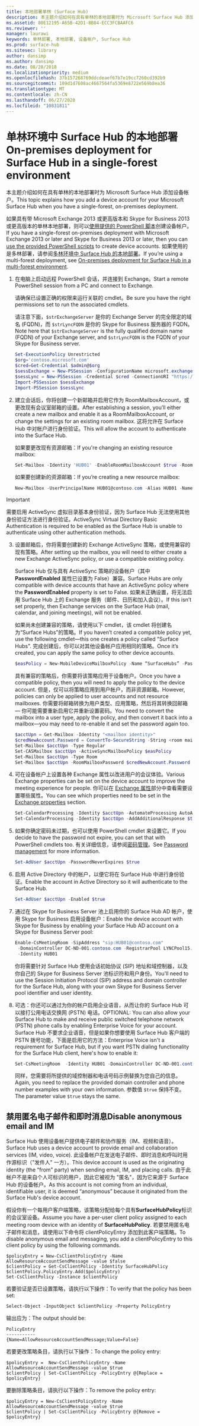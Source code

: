 ```yaml
---
title: 本地部署单林 (Surface Hub)
description: 本主题介绍如何在具有单林的本地部署时为 Microsoft Surface Hub 添加设备帐户。
ms.assetid: 80E12195-A65B-42D1-8B84-ECC3FCBAAFC6
ms.reviewer: ''
manager: laurawi
keywords: 单林部署, 本地部署, 设备帐户, Surface Hub
ms.prod: surface-hub
ms.sitesec: library
author: dansimp
ms.author: dansimp
ms.date: 08/28/2018
ms.localizationpriority: medium
ms.openlocfilehash: 37b157268769ddcdeaef67b7e19cc7260cd392b9
ms.sourcegitcommit: 109d1d7608ac4667564fa5369e8722e569b8ea36
ms.translationtype: MT
ms.contentlocale: zh-CN
ms.lasthandoff: 06/27/2020
ms.locfileid: "10831811"
---
```

# <span data-ttu-id="924c2-104">单林环境中 Surface Hub 的本地部署</span><span class="sxs-lookup"><span data-stu-id="924c2-104">On-premises deployment for Surface Hub in a single-forest environment</span></span>


<span data-ttu-id="924c2-105">本主题介绍如何在具有单林的本地部署时为 Microsoft Surface Hub 添加设备帐户。</span><span class="sxs-lookup"><span data-stu-id="924c2-105">This topic explains how you add a device account for your Microsoft Surface Hub when you have a single-forest, on-premises deployment.</span></span>

<span data-ttu-id="924c2-106">如果具有带 Microsoft Exchange 2013 或更高版本和 Skype for Business 2013 或更高版本的单林本地部署，则可以[使用提供的 PowerShell 脚本](appendix-a-powershell-scripts-for-surface-hub.md#create-on-premises-ps-scripts)创建设备帐户。</span><span class="sxs-lookup"><span data-stu-id="924c2-106">If you have a single-forest on-premises deployment with Microsoft Exchange 2013 or later and Skype for Business 2013 or later, then you can [use the provided PowerShell scripts](appendix-a-powershell-scripts-for-surface-hub.md#create-on-premises-ps-scripts) to create device accounts.</span></span> <span data-ttu-id="924c2-107">如果使用的是多林部署，请参阅[多林环境中 Surface Hub 的本地部署](on-premises-deployment-surface-hub-multi-forest.md)。</span><span class="sxs-lookup"><span data-stu-id="924c2-107">If you’re using a multi-forest deployment, see [On-premises deployment for Surface Hub in a multi-forest environment](on-premises-deployment-surface-hub-multi-forest.md).</span></span>

1. <span data-ttu-id="924c2-108">在电脑上启动远程 PowerShell 会话，并连接到 Exchange。</span><span class="sxs-lookup"><span data-stu-id="924c2-108">Start a remote PowerShell session from a PC and connect to Exchange.</span></span>

   <span data-ttu-id="924c2-109">请确保已设置正确的权限来运行关联的 cmdlet。</span><span class="sxs-lookup"><span data-stu-id="924c2-109">Be sure you have the right permissions set to run the associated cmdlets.</span></span>

   <span data-ttu-id="924c2-110">请注意下面，`$strExchangeServer` 是你的 Exchange Server 的完全限定的域名 (FQDN)，而 `$strLyncFQDN` 是你的 Skype for Business 服务器的 FQDN。</span><span class="sxs-lookup"><span data-stu-id="924c2-110">Note here that `$strExchangeServer` is the fully qualified domain name (FQDN) of your Exchange server, and `$strLyncFQDN` is the FQDN of your Skype for Business server.</span></span>

   ```PowerShell
   Set-ExecutionPolicy Unrestricted
   $org='contoso.microsoft.com'
   $cred=Get-Credential $admin@$org
   $sessExchange = New-PSSession -ConfigurationName microsoft.exchange -Credential $cred -AllowRedirection -Authentication Kerberos -ConnectionUri "http://$strExchangeServer/powershell" -WarningAction SilentlyContinue
   $sessLync = New-PSSession -Credential $cred -ConnectionURI "https://$strLyncFQDN/OcsPowershell" -AllowRedirection -WarningAction SilentlyContinue
   Import-PSSession $sessExchange
   Import-PSSession $sessLync
   ```

2. <span data-ttu-id="924c2-111">建立会话后，你将创建一个新邮箱并启用它作为 RoomMailboxAccount，或更改现有会议室邮箱的设置。</span><span class="sxs-lookup"><span data-stu-id="924c2-111">After establishing a session, you’ll either create a new mailbox and enable it as a RoomMailboxAccount, or change the settings for an existing room mailbox.</span></span> <span data-ttu-id="924c2-112">这将允许在 Surface Hub 中对帐户进行身份验证。</span><span class="sxs-lookup"><span data-stu-id="924c2-112">This will allow the account to authenticate into the Surface Hub.</span></span>

   <span data-ttu-id="924c2-113">如果要更改现有资源邮箱：</span><span class="sxs-lookup"><span data-stu-id="924c2-113">If you're changing an existing resource mailbox:</span></span>

   ```PowerShell
   Set-Mailbox -Identity 'HUB01' -EnableRoomMailboxAccount $true -RoomMailboxPassword (ConvertTo-SecureString -String <password> -AsPlainText -Force)
   ```

   <span data-ttu-id="924c2-114">如果要创建新的资源邮箱：</span><span class="sxs-lookup"><span data-stu-id="924c2-114">If you’re creating a new resource mailbox:</span></span>

   ```PowerShell
   New-Mailbox -UserPrincipalName HUB01@contoso.com -Alias HUB01 -Name "Hub-01" -Room -EnableRoomMailboxAccount $true -RoomMailboxPassword (ConvertTo-SecureString -String <password> -AsPlainText -Force)
   ```
> [!IMPORTANT] 
> <span data-ttu-id="924c2-115">需要启用 ActiveSync 虚拟目录基本身份验证，因为 Surface Hub 无法使用其他身份验证方法进行身份验证。</span><span class="sxs-lookup"><span data-stu-id="924c2-115">ActiveSync Virtual Directory Basic Authentication is required to be enabled as the Surface Hub is unable to authenticate using other authentication methods.</span></span>

3. <span data-ttu-id="924c2-116">设置邮箱后，你将需要创建新的 Exchange ActiveSync 策略，或使用兼容的现有策略。</span><span class="sxs-lookup"><span data-stu-id="924c2-116">After setting up the mailbox, you will need to either create a new Exchange ActiveSync policy, or use a compatible existing policy.</span></span>

   <span data-ttu-id="924c2-117">Surface Hub 仅与具有 ActiveSync 策略的设备帐户（其中 **PasswordEnabled** 属性已设置为 False）兼容。</span><span class="sxs-lookup"><span data-stu-id="924c2-117">Surface Hubs are only compatible with device accounts that have an ActiveSync policy where the **PasswordEnabled** property is set to False.</span></span> <span data-ttu-id="924c2-118">如果未正确设置，将无法启用 Surface Hub 上的 Exchange 服务（邮件、日历和加入会议）。</span><span class="sxs-lookup"><span data-stu-id="924c2-118">If this isn’t set properly, then Exchange services on the Surface Hub (mail, calendar, and joining meetings), will not be enabled.</span></span>

   <span data-ttu-id="924c2-119">如果尚未创建兼容的策略，请使用以下 cmdlet，该 cmdlet 将创建名为“Surface Hubs”的策略。</span><span class="sxs-lookup"><span data-stu-id="924c2-119">If you haven’t created a compatible policy yet, use the following cmdlet—this one creates a policy called "Surface Hubs".</span></span> <span data-ttu-id="924c2-120">完成创建后，你可以对其他设备帐户应用相同的策略。</span><span class="sxs-lookup"><span data-stu-id="924c2-120">Once it’s created, you can apply the same policy to other device accounts.</span></span>

   ```PowerShell
   $easPolicy = New-MobileDeviceMailboxPolicy -Name “SurfaceHubs” -PasswordEnabled $false
   ```

   <span data-ttu-id="924c2-121">具有兼容的策略后，你需要将该策略应用于设备帐户。</span><span class="sxs-lookup"><span data-stu-id="924c2-121">Once you have a compatible policy, then you will need to apply the policy to the device account.</span></span> <span data-ttu-id="924c2-122">但是，仅可以将策略应用到用户帐户，而非资源邮箱。</span><span class="sxs-lookup"><span data-stu-id="924c2-122">However, policies can only be applied to user accounts and not resource mailboxes.</span></span> <span data-ttu-id="924c2-123">你需要将邮箱转换为用户类型、应用策略，然后将其转换回邮箱 — 你可能需要重新启用它并重新设置密码。</span><span class="sxs-lookup"><span data-stu-id="924c2-123">You need to convert the mailbox into a user type, apply the policy, and then convert it back into a mailbox—you may need to re-enable it and set the password again too.</span></span>

   ```PowerShell
   $acctUpn = Get-Mailbox -Identity "<mailbox identity>"
   $credNewAccount.Password = ConvertTo-SecureString -String <room mailbox password> -AsPlainText -Force
   Set-Mailbox $acctUpn -Type Regular
   Set-CASMailbox $acctUpn -ActiveSyncMailboxPolicy $easPolicy
   Set-Mailbox $acctUpn -Type Room
   Set-Mailbox $acctUpn -RoomMailboxPassword $credNewAccount.Password -EnableRoomMailboxAccount $true
   ```

4. <span data-ttu-id="924c2-124">可在设备帐户上设置各种 Exchange 属性以改进用户的会议体验。</span><span class="sxs-lookup"><span data-stu-id="924c2-124">Various Exchange properties can be set on the device account to improve the meeting experience for people.</span></span> <span data-ttu-id="924c2-125">你可以在 [Exchange 属性](exchange-properties-for-surface-hub-device-accounts.md)部分中查看需要设置哪些属性。</span><span class="sxs-lookup"><span data-stu-id="924c2-125">You can see which properties need to be set in the [Exchange properties](exchange-properties-for-surface-hub-device-accounts.md) section.</span></span>

   ```PowerShell
   Set-CalendarProcessing -Identity $acctUpn -AutomateProcessing AutoAccept -AddOrganizerToSubject $false –AllowConflicts $false –DeleteComments $false -DeleteSubject $false -RemovePrivateProperty $false
   Set-CalendarProcessing -Identity $acctUpn -AddAdditionalResponse $true -AdditionalResponse "This is a Surface Hub room!"
   ```

5. <span data-ttu-id="924c2-126">如果你确定密码未过期，也可以使用 PowerShell cmdlet 来设置它。</span><span class="sxs-lookup"><span data-stu-id="924c2-126">If you decide to have the password not expire, you can set that with PowerShell cmdlets too.</span></span> <span data-ttu-id="924c2-127">有关详细信息，请参阅[密码管理](password-management-for-surface-hub-device-accounts.md)。</span><span class="sxs-lookup"><span data-stu-id="924c2-127">See [Password management](password-management-for-surface-hub-device-accounts.md) for more information.</span></span>

   ```PowerShell
   Set-AdUser $acctUpn -PasswordNeverExpires $true
   ```

6. <span data-ttu-id="924c2-128">启用 Active Directory 中的帐户，以便它将在 Surface Hub 中进行身份验证。</span><span class="sxs-lookup"><span data-stu-id="924c2-128">Enable the account in Active Directory so it will authenticate to the Surface Hub.</span></span>

   ```PowerShell
   Set-AdUser $acctUpn -Enabled $true
   ```

7. <span data-ttu-id="924c2-129">通过在 Skype for Business Server 池上启用你的 Surface Hub AD 帐户，使用 Skype for Business 启用设备帐户：</span><span class="sxs-lookup"><span data-stu-id="924c2-129">Enable the device account with Skype for Business by enabling your Surface Hub AD account on a Skype for Business Server pool:</span></span>

   ```PowerShell
   Enable-CsMeetingRoom -SipAddress "sip:HUB01@contoso.com"
    -DomainController DC-ND-001.contoso.com -RegistrarPool LYNCPool15.contoso.com
    -Identity HUB01
   ```

   <span data-ttu-id="924c2-130">你将需要针对 Surface Hub 使用会话初始协议 (SIP) 地址和域控制器，以及你自己的 Skype for Business Server 池标识符和用户身份。</span><span class="sxs-lookup"><span data-stu-id="924c2-130">You'll need to use the Session Initiation Protocol (SIP) address and domain controller for the Surface Hub, along with your own Skype for Business Server pool identifier and user identity.</span></span>

8. <span data-ttu-id="924c2-131">可选：你还可以通过为你的帐户启用企业语音，从而让你的 Surface Hub 可以接打公用电话交换网 (PSTN) 电话。</span><span class="sxs-lookup"><span data-stu-id="924c2-131">OPTIONAL: You can also allow your Surface Hub to make and receive public switched telephone network (PSTN) phone calls by enabling Enterprise Voice for your account.</span></span> <span data-ttu-id="924c2-132">Surface Hub 不要求企业语音，但是如果你想要使用 Surface Hub 客户端的 PSTN 拨号功能，下面是启用它的方法：</span><span class="sxs-lookup"><span data-stu-id="924c2-132">Enterprise Voice isn't a requirement for Surface Hub, but if you want PSTN dialing functionality for the Surface Hub client, here's how to enable it:</span></span>

   ```PowerShell
   Set-CsMeetingRoom  -Identity HUB01 -DomainController DC-ND-001.contoso.com -LineURI "tel:+14255550555;ext=50555"  -EnterpriseVoiceEnabled $true
   ```

   <span data-ttu-id="924c2-133">同样，您需要将所提供的域控制器和电话号码示例替换为您自己的信息。</span><span class="sxs-lookup"><span data-stu-id="924c2-133">Again, you need to replace the provided domain controller and phone number examples with your own information.</span></span> <span data-ttu-id="924c2-134">参数值 `$true` 保持不变。</span><span class="sxs-lookup"><span data-stu-id="924c2-134">The parameter value `$true` stays the same.</span></span>
    

 ## <span data-ttu-id="924c2-135">禁用匿名电子邮件和即时消息</span><span class="sxs-lookup"><span data-stu-id="924c2-135">Disable anonymous email and IM</span></span>




<span data-ttu-id="924c2-136">Surface Hub 使用设备帐户提供电子邮件和协作服务（IM、视频和语音）。</span><span class="sxs-lookup"><span data-stu-id="924c2-136">Surface Hub uses a device account to provide email and collaboration services (IM, video, voice).</span></span> <span data-ttu-id="924c2-137">此设备帐户在发送电子邮件、即时消息和呼叫时用作源标识（"发件人" 一方）。</span><span class="sxs-lookup"><span data-stu-id="924c2-137">This device account is used as the originating identity (the “from” party) when sending email, IM, and placing calls.</span></span> <span data-ttu-id="924c2-138">由于此帐户不是来自个人可标识的用户，因此它被视为 "匿名"，因为它来源于 Surface Hub 的设备帐户。</span><span class="sxs-lookup"><span data-stu-id="924c2-138">As this account is not coming from an individual, identifiable user, it is deemed “anonymous” because it originated from the Surface Hub's device account.</span></span>  

<span data-ttu-id="924c2-139">假设你有一个每用户客户端策略，该策略分配给每个具有**SurfaceHubPolicy**标识的会议室设备。</span><span class="sxs-lookup"><span data-stu-id="924c2-139">Assume you have a per-user client policy assigned to each meeting room device with an identity of **SurfaceHubPolicy**.</span></span> <span data-ttu-id="924c2-140">若要禁用匿名电子邮件和消息，请使用以下命令将 clientPolicyEntry 添加到此客户端策略。</span><span class="sxs-lookup"><span data-stu-id="924c2-140">To disable anonymous email and messaging, you add a clientPolicyEntry to this client policy by using the following commands.</span></span>

```
$policyEntry = New-CsClientPolicyEntry -Name AllowResourceAccountSendMessage -value $false
$clientPolicy = Get-CsClientPolicy -Identity SurfaceHubPolicy
$clientPolicy.PolicyEntry.Add($policyEntry)
Set-CsClientPolicy -Instance $clientPolicy
```

<span data-ttu-id="924c2-141">若要验证是否已设置策略，请执行以下操作：</span><span class="sxs-lookup"><span data-stu-id="924c2-141">To verify that the policy has been set:</span></span>

```
Select-Object -InputObject $clientPolicy -Property PolicyEntry
```

<span data-ttu-id="924c2-142">输出应为：</span><span class="sxs-lookup"><span data-stu-id="924c2-142">The output should be:</span></span>

```
PolicyEntry
-----------
{Name=AllowResourceAccountSendMessage;Value=False}
```
    
    
<span data-ttu-id="924c2-143">若要更改策略条目，请执行以下操作：</span><span class="sxs-lookup"><span data-stu-id="924c2-143">To change the policy entry:</span></span>

```
$policyEntry =  New-CsClientPolicyEntry -Name AllowResourceAccountSendMessage -value $true
$clientPolicy | Set-CsClientPolicy -PolicyEntry @{Replace = $policyEntry}
``` 
    
<span data-ttu-id="924c2-144">要删除策略条目，请执行以下操作：</span><span class="sxs-lookup"><span data-stu-id="924c2-144">To remove the policy entry:</span></span>

```
$policyEntry = New-CsClientPolicyEntry -Name AllowResourceAccountSendMessage -value $true
$clientPolicy | Set-CsClientPolicy -PolicyEntry @{Remove = $policyEntry}
```

 





